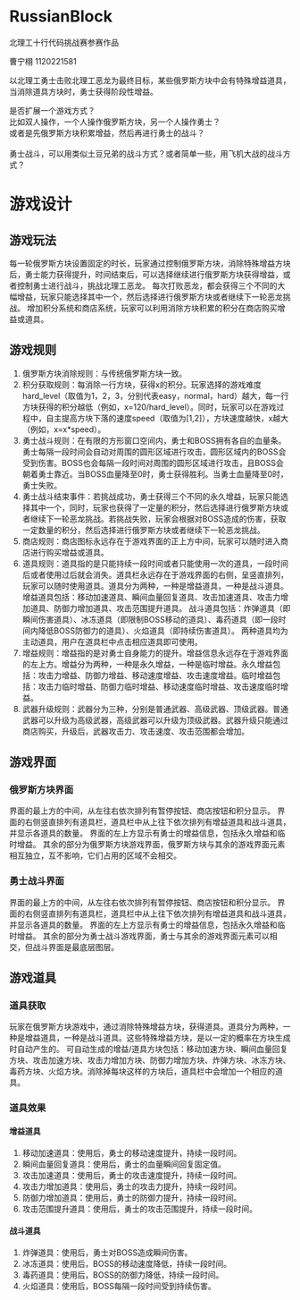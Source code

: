 # RussianBlock
北理工十行代码挑战赛参赛作品

曹宁栩  1120221581

以北理工勇士击败北理工恶龙为最终目标，某些俄罗斯方块中会有特殊增益道具，当消除道具方块时，勇士获得阶段性增益。

是否扩展一个游戏方式？<br>
比如双人操作，一个人操作俄罗斯方块，另一个人操作勇士？<br>
或者是先俄罗斯方块积累增益，然后再进行勇士的战斗？<br>
<br>
勇士战斗，可以用类似土豆兄弟的战斗方式？或者简单一些，用飞机大战的战斗方式？
<br>
# 游戏设计
## 游戏玩法
每一轮俄罗斯方块设置固定的时长，玩家通过控制俄罗斯方块，消除特殊增益方块后，勇士能力获得提升，时间结束后，可以选择继续进行俄罗斯方块获得增益，或者控制勇士进行战斗，挑战北理工恶龙。
每次打败恶龙，都会获得三个不同的大幅增益，玩家只能选择其中一个，然后选择进行俄罗斯方块或者继续下一轮恶龙挑战。
增加积分系统和商店系统，玩家可以利用消除方块积累的积分在商店购买增益或道具。

## 游戏规则
1. 俄罗斯方块消除规则：与传统俄罗斯方块一致。
2. 积分获取规则：每消除一行方块，获得x的积分。玩家选择的游戏难度hard_level（取值为1，2，3，分别代表easy，normal，hard）越大，每一行方块获得的积分越低（例如，x=120/hard_level）。同时，玩家可以在游戏过程中，自主提高方块下落的速度speed（取值为[1,2]），方块速度越快，x越大（例如，x=x*speed）。
3. 勇士战斗规则：在有限的方形窗口空间内，勇士和BOSS拥有各自的血量条。勇士每隔一段时间会自动对周围的圆形区域进行攻击，圆形区域内的BOSS会受到伤害。BOSS也会每隔一段时间对周围的圆形区域进行攻击，且BOSS会朝着勇士靠近。当BOSS血量降至0时，勇士获得胜利。当勇士血量降至0时，勇士失败。
4. 勇士战斗结束事件：若挑战成功，勇士获得三个不同的永久增益，玩家只能选择其中一个，同时，玩家也获得了一定量的积分，然后选择进行俄罗斯方块或者继续下一轮恶龙挑战。若挑战失败，玩家会根据对BOSS造成的伤害，获取一定数量的积分，然后选择进行俄罗斯方块或者继续下一轮恶龙挑战。
5. 商店规则：商店图标永远存在于游戏界面的正上方中间，玩家可以随时进入商店进行购买增益或道具。
6. 道具规则：道具指的是只能持续一段时间或者只能使用一次的道具，一段时间后或者使用过后就会消失。道具栏永远存在于游戏界面的右侧，呈竖直排列，玩家可以随时使用道具。道具分为两种，一种是增益道具，一种是战斗道具。
增益道具包括：移动加速道具、瞬间血量回复道具、攻击加速道具、攻击力增加道具、防御力增加道具、攻击范围提升道具。
战斗道具包括：炸弹道具（即瞬间伤害道具）、冰冻道具（即限制BOSS移动的道具）、毒药道具（即一段时间内降低BOSS防御力的道具）、火焰道具（即持续伤害道具）。
两种道具均为主动道具，用户在道具栏中点击相应道具即可使用。
7. 增益规则：增益指的是对勇士自身能力的提升。增益信息永远存在于游戏界面的左上方。增益分为两种，一种是永久增益，一种是临时增益。永久增益包括：攻击力增益、防御力增益、移动速度增益、攻击速度增益。临时增益包括：攻击力临时增益、防御力临时增益、移动速度临时增益、攻击速度临时增益。
8. 武器升级规则：武器分为三种，分别是普通武器、高级武器、顶级武器。普通武器可以升级为高级武器，高级武器可以升级为顶级武器。武器升级只能通过商店购买，升级后，武器攻击力、攻击速度、攻击范围都会增加。

## 游戏界面
### 俄罗斯方块界面
界面的最上方的中间，从左往右依次排列有暂停按钮、商店按钮和积分显示。
界面的右侧竖直排列有道具栏，道具栏中从上往下依次排列有增益道具和战斗道具，并显示各道具的数量。
界面的左上方显示有勇士的增益信息，包括永久增益和临时增益。
其余的部分为俄罗斯方块游戏界面，俄罗斯方块与其余的游戏界面元素相互独立，互不影响，它们占用的区域不会相交。
### 勇士战斗界面
界面的最上方的中间，从左往右依次排列有暂停按钮、商店按钮和积分显示。
界面的右侧竖直排列有道具栏，道具栏中从上往下依次排列有增益道具和战斗道具，并显示各道具的数量。
界面的左上方显示有勇士的增益信息，包括永久增益和临时增益。
其余的部分为勇士战斗游戏界面，勇士与其余的游戏界面元素可以相交，但战斗界面是最底层图层。

## 游戏道具
### 道具获取
玩家在俄罗斯方块游戏中，通过消除特殊增益方块，获得道具。道具分为两种，一种是增益道具，一种是战斗道具。这些特殊增益方块，是以一定的概率在方块生成时自动产生的。
可自动生成的增益/道具方块包括：移动加速方块、瞬间血量回复方块、攻击加速方块、攻击力增加方块、防御力增加方块、炸弹方块、冰冻方块、毒药方块、火焰方块。消除掉每块这样的方块后，道具栏中会增加一个相应的道具。
### 道具效果
#### 增益道具
1. 移动加速道具：使用后，勇士的移动速度提升，持续一段时间。
2. 瞬间血量回复道具：使用后，勇士的血量瞬间回复固定值。
3. 攻击加速道具：使用后，勇士的攻击速度提升，持续一段时间。
4. 攻击力增加道具：使用后，勇士的攻击力提升，持续一段时间。
5. 防御力增加道具：使用后，勇士的防御力提升，持续一段时间。
6. 攻击范围提升道具：使用后，勇士的攻击范围提升，持续一段时间。
#### 战斗道具
1. 炸弹道具：使用后，勇士对BOSS造成瞬间伤害。
2. 冰冻道具：使用后，BOSS的移动速度降低，持续一段时间。
3. 毒药道具：使用后，BOSS的防御力降低，持续一段时间。
4. 火焰道具：使用后，BOSS每隔一段时间受到持续伤害。
